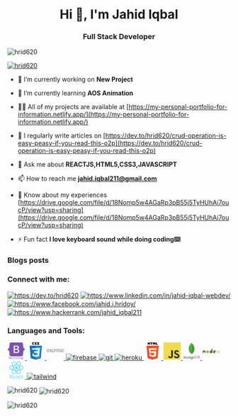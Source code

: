 <h1 align="center">Hi 👋, I'm Jahid Iqbal</h1>
<h3 align="center">Full Stack Developer</h3>

<p align="left"> <img src="https://komarev.com/ghpvc/?username=hrid620&label=Profile%20views&color=0e75b6&style=flat" alt="hrid620" /> </p>

<p align="left"> <a href="https://github.com/ryo-ma/github-profile-trophy"><img src="https://github-profile-trophy.vercel.app/?username=hrid620" alt="hrid620" /></a> </p>

- 🔭 I’m currently working on **New Project**

- 🌱 I’m currently learning **AOS Animation**

- 👨‍💻 All of my projects are available at [https://my-personal-portfolio-for-information.netlify.app/](https://my-personal-portfolio-for-information.netlify.app/)

- 📝 I regularly write articles on [https://dev.to/hrid620/crud-operation-is-easy-peasy-if-you-read-this-o2p](https://dev.to/hrid620/crud-operation-is-easy-peasy-if-you-read-this-o2p)

- 💬 Ask me about **REACTJS,HTML5,CSS3,JAVASCRIPT**

- 📫 How to reach me **jahid.iqbal211@gmail.com**

- 📄 Know about my experiences [https://drive.google.com/file/d/18Nomp5w4AGaRp3pB55j5TyHUhAi7oucP/view?usp=sharing](https://drive.google.com/file/d/18Nomp5w4AGaRp3pB55j5TyHUhAi7oucP/view?usp=sharing)

- ⚡ Fun fact **I love keyboard sound while doing coding⌨️**

### Blogs posts
<!-- BLOG-POST-LIST:START -->
<!-- BLOG-POST-LIST:END -->

<h3 align="left">Connect with me:</h3>
<p align="left">
<a href="https://dev.to/https://dev.to/hrid620" target="blank"><img align="center" src="https://raw.githubusercontent.com/rahuldkjain/github-profile-readme-generator/master/src/images/icons/Social/devto.svg" alt="https://dev.to/hrid620" height="30" width="40" /></a>
<a href="https://linkedin.com/in/https://www.linkedin.com/in/jahid-iqbal-webdev/" target="blank"><img align="center" src="https://raw.githubusercontent.com/rahuldkjain/github-profile-readme-generator/master/src/images/icons/Social/linked-in-alt.svg" alt="https://www.linkedin.com/in/jahid-iqbal-webdev/" height="30" width="40" /></a>
<a href="https://fb.com/https://www.facebook.com/jahid.i.hridoy/" target="blank"><img align="center" src="https://raw.githubusercontent.com/rahuldkjain/github-profile-readme-generator/master/src/images/icons/Social/facebook.svg" alt="https://www.facebook.com/jahid.i.hridoy/" height="30" width="40" /></a>
<a href="https://www.hackerrank.com/https://www.hackerrank.com/jahid_iqbal211" target="blank"><img align="center" src="https://raw.githubusercontent.com/rahuldkjain/github-profile-readme-generator/master/src/images/icons/Social/hackerrank.svg" alt="https://www.hackerrank.com/jahid_iqbal211" height="30" width="40" /></a>
</p>

<h3 align="left">Languages and Tools:</h3>
<p align="left"> <a href="https://getbootstrap.com" target="_blank" rel="noreferrer"> <img src="https://raw.githubusercontent.com/devicons/devicon/master/icons/bootstrap/bootstrap-plain-wordmark.svg" alt="bootstrap" width="40" height="40"/> </a> <a href="https://www.w3schools.com/css/" target="_blank" rel="noreferrer"> <img src="https://raw.githubusercontent.com/devicons/devicon/master/icons/css3/css3-original-wordmark.svg" alt="css3" width="40" height="40"/> </a> <a href="https://expressjs.com" target="_blank" rel="noreferrer"> <img src="https://raw.githubusercontent.com/devicons/devicon/master/icons/express/express-original-wordmark.svg" alt="express" width="40" height="40"/> </a> <a href="https://firebase.google.com/" target="_blank" rel="noreferrer"> <img src="https://www.vectorlogo.zone/logos/firebase/firebase-icon.svg" alt="firebase" width="40" height="40"/> </a> <a href="https://git-scm.com/" target="_blank" rel="noreferrer"> <img src="https://www.vectorlogo.zone/logos/git-scm/git-scm-icon.svg" alt="git" width="40" height="40"/> </a> <a href="https://heroku.com" target="_blank" rel="noreferrer"> <img src="https://www.vectorlogo.zone/logos/heroku/heroku-icon.svg" alt="heroku" width="40" height="40"/> </a> <a href="https://www.w3.org/html/" target="_blank" rel="noreferrer"> <img src="https://raw.githubusercontent.com/devicons/devicon/master/icons/html5/html5-original-wordmark.svg" alt="html5" width="40" height="40"/> </a> <a href="https://developer.mozilla.org/en-US/docs/Web/JavaScript" target="_blank" rel="noreferrer"> <img src="https://raw.githubusercontent.com/devicons/devicon/master/icons/javascript/javascript-original.svg" alt="javascript" width="40" height="40"/> </a> <a href="https://www.mongodb.com/" target="_blank" rel="noreferrer"> <img src="https://raw.githubusercontent.com/devicons/devicon/master/icons/mongodb/mongodb-original-wordmark.svg" alt="mongodb" width="40" height="40"/> </a> <a href="https://nodejs.org" target="_blank" rel="noreferrer"> <img src="https://raw.githubusercontent.com/devicons/devicon/master/icons/nodejs/nodejs-original-wordmark.svg" alt="nodejs" width="40" height="40"/> </a> <a href="https://reactjs.org/" target="_blank" rel="noreferrer"> <img src="https://raw.githubusercontent.com/devicons/devicon/master/icons/react/react-original-wordmark.svg" alt="react" width="40" height="40"/> </a> <a href="https://tailwindcss.com/" target="_blank" rel="noreferrer"> <img src="https://www.vectorlogo.zone/logos/tailwindcss/tailwindcss-icon.svg" alt="tailwind" width="40" height="40"/> </a> </p>

<p><img align="left" src="https://github-readme-stats.vercel.app/api/top-langs?username=hrid620&show_icons=true&locale=en&layout=compact" alt="hrid620" /></p>

<p>&nbsp;<img align="center" src="https://github-readme-stats.vercel.app/api?username=hrid620&show_icons=true&locale=en" alt="hrid620" /></p>

<p><img align="center" src="https://github-readme-streak-stats.herokuapp.com/?user=hrid620&" alt="hrid620" /></p>
